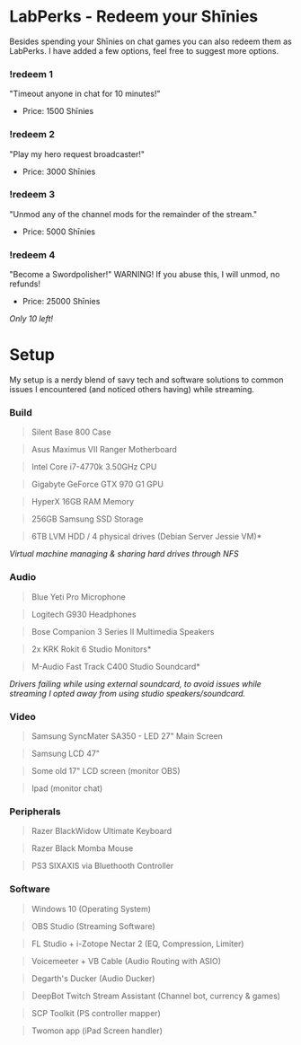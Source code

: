 # LabPerks - Redeem your Shīnies

Besides spending your Shīnies on chat games you can also redeem them as LabPerks. I have added a few options, feel free to suggest more options.

### !redeem 1
"Timeout anyone in chat for 10 minutes!"  
- Price: 1500 Shīnies

### !redeem 2
"Play my hero request broadcaster!"  
- Price: 3000 Shīnies

### !redeem 3
"Unmod any of the channel mods for the remainder of the stream."   
- Price: 5000 Shīnies

### !redeem 4
"Become a Swordpolisher!" WARNING! If you abuse this, I will unmod, no refunds!  
- Price: 25000 Shīnies

*Only 10 left!*



# Setup

My setup is a nerdy blend of savy tech and software solutions to common issues I encountered (and noticed others having) while streaming.

### Build
> Silent Base 800 Case

> Asus Maximus VII Ranger Motherboard

> Intel Core i7-4770k 3.50GHz CPU

> Gigabyte GeForce GTX 970 G1 GPU

> HyperX 16GB RAM Memory

> 256GB Samsung SSD Storage

> 6TB LVM HDD / 4 physical drives (Debian Server Jessie VM)*

*Virtual machine managing & sharing hard drives through NFS*

### Audio
> Blue Yeti Pro Microphone

> Logitech G930 Headphones

> Bose Companion 3 Series II Multimedia Speakers

> 2x KRK Rokit 6 Studio Monitors*

> M-Audio Fast Track C400 Studio Soundcard*

*Drivers failing while using external soundcard, to avoid issues while streaming I opted away from using studio speakers/soundcard.*

### Video
> Samsung SyncMater SA350 - LED 27" Main Screen

> Samsung LCD 47"

> Some old 17" LCD screen (monitor OBS)

> Ipad (monitor chat)

### Peripherals
> Razer BlackWidow Ultimate Keyboard

> Razer Black Momba Mouse

> PS3 SIXAXIS via Bluethooth Controller

### Software
> Windows 10 (Operating System)

> OBS Studio (Streaming Software)

> FL Studio + i-Zotope Nectar 2 (EQ, Compression, Limiter)

> Voicemeeter + VB Cable (Audio Routing with ASIO)

> Degarth's Ducker (Audio Ducker)

> DeepBot Twitch Stream Assistant (Channel bot, currency & games)

> SCP Toolkit (PS controller mapper)

> Twomon app (iPad Screen handler)
